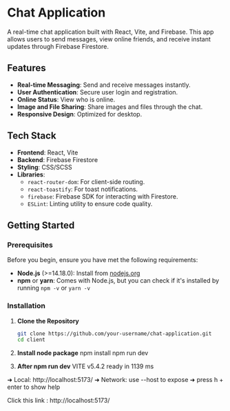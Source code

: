 # Chat Application

A real-time chat application built with React, Vite, and Firebase. This app allows users to send messages, view online friends, and receive instant updates through Firebase Firestore.

## Features

- **Real-time Messaging**: Send and receive messages instantly.
- **User Authentication**: Secure user login and registration.
- **Online Status**: View who is online.
- **Image and File Sharing**: Share images and files through the chat.
- **Responsive Design**: Optimized for desktop.

## Tech Stack

- **Frontend**: React, Vite
- **Backend**: Firebase Firestore
- **Styling**: CSS/SCSS
- **Libraries**: 
  - `react-router-dom`: For client-side routing.
  - `react-toastify`: For toast notifications.
  - `firebase`: Firebase SDK for interacting with Firestore.
  - `ESLint`: Linting utility to ensure code quality.
  
## Getting Started

### Prerequisites

Before you begin, ensure you have met the following requirements:

- **Node.js** (>=14.18.0): Install from [nodejs.org](https://nodejs.org/)
- **npm** or **yarn**: Comes with Node.js, but you can check if it's installed by running `npm -v` or `yarn -v`

### Installation

1. **Clone the Repository**

   ```bash
   git clone https://github.com/your-username/chat-application.git
   cd client
2. **Install node package**
   npm install
   npm run dev


3. **After npm run dev**
      VITE v5.4.2  ready in 1139 ms

  ➜  Local:   http://localhost:5173/
  ➜  Network: use --host to expose
  ➜  press h + enter to show help

  Click this link :   http://localhost:5173/